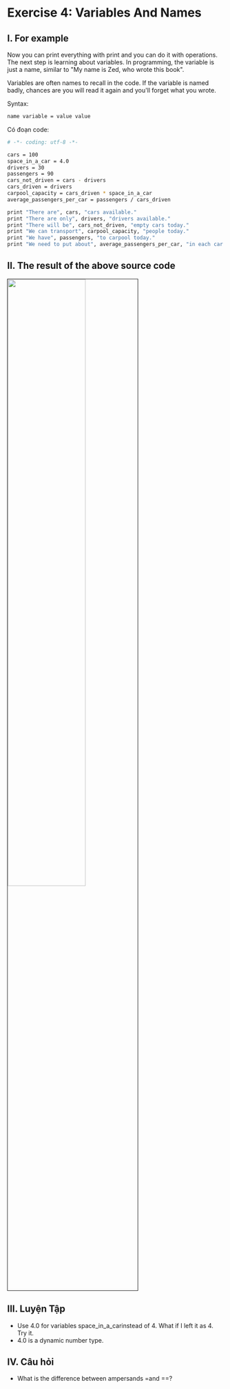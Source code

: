 # Exercise 4: Variables And Names 

## I. For example
Now you can print everything with print and you can do it with operations. The next step is learning about variables. In programming, the variable is just a name, similar to "My name is Zed, who wrote this book".

Variables are often names to recall in the code. If the variable is named badly, chances are you will read it again and you'll forget what you wrote.

Syntax:

```sh
name variable = value value
```

Có đoạn code: 

```sh
# -*- coding: utf-8 -*-

cars = 100
space_in_a_car = 4.0
drivers = 30
passengers = 90 
cars_not_driven = cars - drivers 
cars_driven = drivers 
carpool_capacity = cars_driven * space_in_a_car
average_passengers_per_car = passengers / cars_driven

print "There are", cars, "cars available."
print "There are only", drivers, "drivers available."
print "There will be", cars_not_driven, "empty cars today."
print "We can transport", carpool_capacity, "people today."
print "We have", passengers, "to carpool today."
print "We need to put about", average_passengers_per_car, "in each car."
```

## II. The result of the above source code

<img src=http://i.imgur.com/Fbz84x0.png width="60%" height="60%" border="1">

## III. Luyện Tập 
- Use 4.0 for variables space_in_a_carinstead of 4. What if I left it as 4. Try it.
- 4.0 is a dynamic number type.

## IV. Câu hỏi 
- What is the difference between ampersands =and ==?
